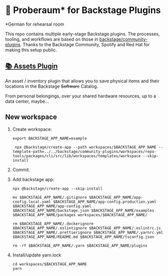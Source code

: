 # 🧪 Proberaum* for Backstage Plugins

*German for rehearsal room

This repo contains multiple early-stage Backstage plugins. The processes, tooling, and workflows are based on those in [backstage/community-plugins](https://github.com/backstage/community-plugins). Thanks to the Backstage Community, Spotify and Red Hat for making this setup public.

## [📚 Assets Plugin](workspaces/assets/README.md)

An asset / inventory plugin that allows you to save physical items and their locations in the Backstage ~~Software~~ Catalog.

From personal belongings, over your shared hardware resources, up to a data center, maybe...

## New workspace

1. Create workspace:

   ```
   export BACKSTAGE_APP_NAME=example
   
    npx @backstage/create-app --path workspaces/$BACKSTAGE_APP_NAME --template-path=../../backstage/community-plugins/workspaces/repo-tools/packages/cli/src/lib/workspaces/templates/workspace --skip-install
    ```

2. Commit.

3. Add backstage app:

   ```
   npx @backstage/create-app --skip-install
   
   mv $BACKSTAGE_APP_NAME/.gitignore $BACKSTAGE_APP_NAME/app-config.local.yaml $BACKSTAGE_APP_NAME/app-config.production.yaml $BACKSTAGE_APP_NAME/app-config.yaml $BACKSTAGE_APP_NAME/backstage.json $BACKSTAGE_APP_NAME/examples $BACKSTAGE_APP_NAME/packages workspaces/$BACKSTAGE_APP_NAME/

   rm $BACKSTAGE_APP_NAME/.dockerignore $BACKSTAGE_APP_NAME/.eslintignore $BACKSTAGE_APP_NAME/.eslintrc.js $BACKSTAGE_APP_NAME/.prettierignore $BACKSTAGE_APP_NAME/.yarnrc.yml $BACKSTAGE_APP_NAME/README.md $BACKSTAGE_APP_NAME/tsconfig.json

   rm -rf $BACKSTAGE_APP_NAME/.yarn $BACKSTAGE_APP_NAME/plugins
   ```

4. Install/update yarn.lock

   ```
   cd workspaces/$BACKSTAGE_APP_NAME
   yarn
   ```
